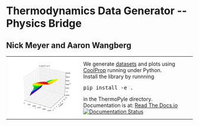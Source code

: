 # Thermodynamics Data Generator -- Physics Bridge
## Nick Meyer and Aaron Wangberg

<table>
<tr>
<td>
<img src="https://github.com/nick5435/thermo-bridge/raw/master/plots/TPS.png" alt="Sample Plot" width="400"/></td>
<td>
We generate <a href="https://github.com/nick5435/thermo-bridge/tree/master/data">datasets</a> and plots using <a href="http://coolprop.org">CoolProp</a> running under Python. <br />
Install the library by runnning <pre>pip install -e .</pre> in the ThermoPyle directory.
<br />
Documentation is at: <a href='http://thermo-bridge.readthedocs.io/'>
     Read The Docs.io <br />
     <img src='https://readthedocs.org/projects/thermo-bridge/badge/?version=stable' alt='Documentation Status' />
</a>
</td>
</td>
</tr>
</table>
